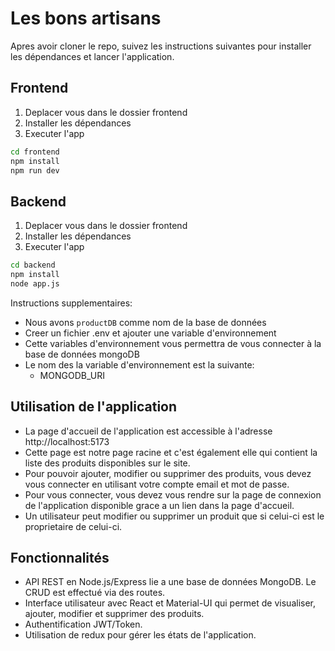 # Les bons artisans

Apres avoir cloner le repo, suivez les instructions suivantes pour installer les dépendances et lancer l'application.

## Frontend

1. Deplacer vous dans le dossier frontend
2. Installer les dépendances
3. Executer l'app

```bash
cd frontend
npm install
npm run dev
```

## Backend

1. Deplacer vous dans le dossier frontend
2. Installer les dépendances
3. Executer l'app

```bash
cd backend
npm install
node app.js
```

Instructions supplementaires:

- Nous avons `productDB` comme nom de la base de données
- Creer un fichier .env et ajouter une variable d'environnement
- Cette variables d'environnement vous permettra de vous connecter à la base de données mongoDB
- Le nom des la variable d'environnement est la suivante:
  - MONGODB_URI

## Utilisation de l'application

- La page d'accueil de l'application est accessible à l'adresse http://localhost:5173
- Cette page est notre page racine et c'est également elle qui contient la liste des produits disponibles sur le site.
- Pour pouvoir ajouter, modifier ou supprimer des produits, vous devez vous connecter en utilisant votre compte email et mot de passe.
- Pour vous connecter, vous devez vous rendre sur la page de connexion de l'application disponible grace a un lien dans la page d'accueil.
- Un utilisateur peut modifier ou supprimer un produit que si celui-ci est le proprietaire de celui-ci.

## Fonctionnalités

- API REST en Node.js/Express lie a une base de données MongoDB. Le CRUD est effectué via des routes.
- Interface utilisateur avec React et Material-UI qui permet de visualiser, ajouter, modifier et supprimer des produits.
- Authentification JWT/Token.
- Utilisation de redux pour gérer les états de l'application.

